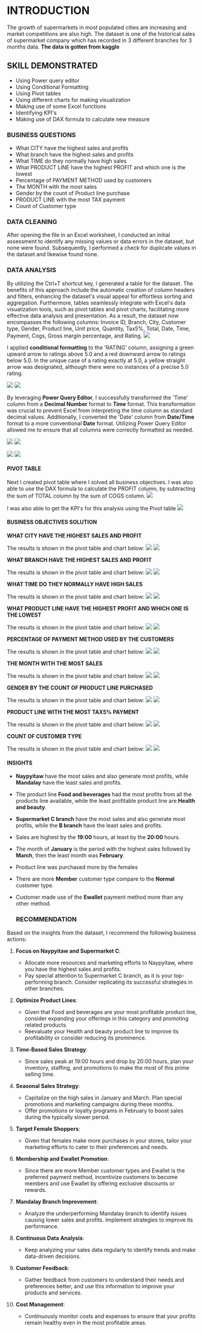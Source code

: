# INTRODUCTION  
The growth of supermarkets in most populated cities are increasing and market competitions are also high. The dataset is one of the historical sales of supermarket company which has recorded in 3 different branches for 3 months data. **The data is gotten from kaggle**

## SKILL DEMONSTRATED
- Using Power query editor
- Using Conditional Formatting 
- Using Pivot tables
- Using different charts for making visualization 
- Making use of some Excel functions 
- Identifying KPI's
- Making use of DAX formula to calculate new measure 

### BUSINESS QUESTIONS 
- What CITY have the highest sales and profits 
- What branch have the highest sales and profits 
- What TIME do they normally have high sales
- What PRODUCT LINE have the highest PROFIT and which one is the lowest
- Percentage of PAYMENT METHOD used by customers 
- The MONTH with the most sales
- Gender by the count of Product line purchase 
- PRODUCT LINE with the most TAX payment 
- Count of Customer type

### DATA CLEANING 
After opening the file in an Excel worksheet, I conducted an initial assessment to identify any missing values or data errors in the dataset, but none were found. Subsequently, I performed a check for duplicate values in the dataset and likewise found none.

### DATA ANALYSIS 
By utilizing the Ctrl+T shortcut key, I generated a table for the dataset. The benefits of this approach include the automatic creation of column headers and filters, enhancing the dataset's visual appeal for effortless sorting and aggregation. Furthermore, tables seamlessly integrate with Excel's data visualization tools, such as pivot tables and pivot charts, facilitating more effective data analysis and presentation. As a result, the dataset now encompasses the following columns: Invoice ID, Branch, City, Customer type, Gender, Product line, Unit price, Quantity, Tax5%, Total, Date, Time, Payment, Cogs, Gross margin percentage, and Rating.
![](https://github.com/festusaigbogun/Excel_Supermarket_Sales_Project/blob/main/Images/EXCEL_30TTRhz0MA.png) 

I applied **conditional formatting** to the 'RATING' column, assigning a green upward arrow to ratings above 5.0 and a red downward arrow to ratings below 5.0. In the unique case of a rating exactly at 5.0, a yellow straight arrow was designated, although there were no instances of a precise 5.0 rating.

![](https://github.com/festusaigbogun/Excel_Supermarket_Sales_Project/blob/main/Images/EXCEL_Sw7RvHzNCR~2.png)  ![](https://github.com/festusaigbogun/Excel_Supermarket_Sales_Project/blob/main/Images/EXCEL_oMUeMfFe5u~2.png) 

By leveraging **Power Query Editor**, I successfully transformed the 'Time' column from a **Decimal Number** format to **Time** format. This transformation was crucial to prevent Excel from interpreting the time column as standard decimal values. Additionally, I converted the 'Date' column from **Date/Time** format to a more conventional **Date** format. Utilizing Power Query Editor allowed me to ensure that all columns were correctly formatted as needed.

![](https://github.com/festusaigbogun/Excel_Supermarket_Sales_Project/blob/main/Images/EXCEL_uiwJlR3GU7~2.png) ![](https://github.com/festusaigbogun/Excel_Supermarket_Sales_Project/blob/main/Images/EXCEL_wNyh8CU57e~2.png) 

![](https://github.com/festusaigbogun/Excel_Supermarket_Sales_Project/blob/main/Images/EXCEL_CrRR5Ip2Wa~3.png) ![](https://github.com/festusaigbogun/Excel_Supermarket_Sales_Project/blob/main/Images/EXCEL_bWTXkcW2ne~2.png) 

#### PIVOT TABLE
Next I created pivot table where I solved all business objectives. I was also able to use the DAX formula to calculate the PROFIT column, by subtracting the sum of TOTAL column by the sum of COGS column. 
![](https://github.com/festusaigbogun/Excel_Supermarket_Sales_Project/blob/main/Images/nKF6mQO0lR~2.png) 


I was also able to get the KPI's for this analysis using the Pivot table
![](https://github.com/festusaigbogun/Excel_Supermarket_Sales_Project/blob/main/Images/EXCEL_TCgG5kTvRL~2.png) 


#### BUSINESS OBJECTIVES SOLUTION 
**WHAT CITY HAVE THE HIGHEST SALES AND PROFIT**

The results is shown in the pivot table and chart below:
![](https://github.com/festusaigbogun/Excel_Supermarket_Sales_Project/blob/main/Images/EXCEL_TCgG5kTvRL~3.png) 
![](https://github.com/festusaigbogun/Excel_Supermarket_Sales_Project/blob/main/Images/EXCEL_5Raj3NogAj~2.png) 

**WHAT BRANCH HAVE THE HIGHEST SALES AND PROFIT**

The results is shown in the pivot table and chart below:
![](https://github.com/festusaigbogun/Excel_Supermarket_Sales_Project/blob/main/Images/EXCEL_TCgG5kTvRL~2.png) 
![](https://github.com/festusaigbogun/Excel_Supermarket_Sales_Project/blob/main/Images/EXCEL_3iMWIU3478~3.png) 

**WHAT TIME DO THEY NORMALLY HAVE HIGH SALES**

The results is shown in the pivot table and chart below:
![](https://github.com/festusaigbogun/Excel_Supermarket_Sales_Project/blob/main/Images/EXCEL_dmuadDSbfq~2.png) 
![](https://github.com/festusaigbogun/Excel_Supermarket_Sales_Project/blob/main/Images/EXCEL_f9ZdBP5Usv~2.png) 

**WHAT PRODUCT LINE HAVE THE HIGHEST PROFIT AND WHICH ONE IS THE LOWEST**

The results is shown in the pivot table and chart below:
![](https://github.com/festusaigbogun/Excel_Supermarket_Sales_Project/blob/main/Images/EXCEL_TCgG5kTvRL~5.png) 
![](https://github.com/festusaigbogun/Excel_Supermarket_Sales_Project/blob/main/Images/EXCEL_3bCqpIFkmB~2.png) 

**PERCENTAGE OF PAYMENT METHOD USED BY THE CUSTOMERS**

The results is shown in the pivot table and chart below:
![](https://github.com/festusaigbogun/Excel_Supermarket_Sales_Project/blob/main/Images/EXCEL_dmuadDSbfq~3.png) 
![](https://github.com/festusaigbogun/Excel_Supermarket_Sales_Project/blob/main/Images/EXCEL_wN6AJ9524D~2.png) 

**THE MONTH WITH THE MOST SALES**

The results is shown in the pivot table and chart below:
![](https://github.com/festusaigbogun/Excel_Supermarket_Sales_Project/blob/main/Images/EXCEL_RAJrnjZchO~2.png) 
![](https://github.com/festusaigbogun/Excel_Supermarket_Sales_Project/blob/main/Images/EXCEL_19k3MnsAbc~2.png) 

**GENDER BY THE COUNT OF PRODUCT LINE PURCHASED**

The results is shown in the pivot table and chart below:
![](https://github.com/festusaigbogun/Excel_Supermarket_Sales_Project/blob/main/Images/EXCEL_nKNlXJWsyo~2.png) 
![](https://github.com/festusaigbogun/Excel_Supermarket_Sales_Project/blob/main/Images/EXCEL_05FsHHKRSw~2.png) 

**PRODUCT LINE WITH THE MOST TAX5% PAYMENT**

The results is shown in the pivot table and chart below:
![](https://github.com/festusaigbogun/Excel_Supermarket_Sales_Project/blob/main/Images/EXCEL_nKNlXJWsyo~3.png) 
![](https://github.com/festusaigbogun/Excel_Supermarket_Sales_Project/blob/main/Images/EXCEL_RAJrnjZchO~3.png) 

**COUNT OF CUSTOMER TYPE**

The results is shown in the pivot table and chart below:
![](https://github.com/festusaigbogun/Excel_Supermarket_Sales_Project/blob/main/Images/EXCEL_nKNlXJWsyo~4.png) 
![](https://github.com/festusaigbogun/Excel_Supermarket_Sales_Project/blob/main/Images/EXCEL_v1AxMJ2sXk~2.png) 


#### INSIGHTS 
- **Naypyitaw** have the most sales and also generate most profits, while **Mandalay** have the least sales and profits.
- The product line **Food and beverages** had the most profits from all the products line available, while the least profitable product line are **Health and beauty**.
- **Supermarket C branch** have the most sales and also generate most profits, while the **B branch** have the least sales and profits.
- Sales are highest by the **19:00** hours, at least by the **20:00** hours.
- The month of **January** is the period with the highest sales followed by **March**, then the least month was **February**. 
- Product line was purchased more by the females
- There are more **Member** customer type compare to the **Normal** customer type.
- Customer made use of the **Ewallet** payment method more than any other method.

  ### RECOMMENDATION
Based on the insights from the dataset, I recommend the following business actions:

1. **Focus on Naypyitaw and Supermarket C**:
   - Allocate more resources and marketing efforts to Naypyitaw, where you have the highest sales and profits.
   - Pay special attention to Supermarket C branch, as it is your top-performing branch. Consider replicating its successful strategies in other branches.

2. **Optimize Product Lines**:
   - Given that Food and beverages are your most profitable product line, consider expanding your offerings in this category and promoting related products.
   - Reevaluate your Health and beauty product line to improve its profitability or consider reducing its prominence.

3. **Time-Based Sales Strategy**:
   - Since sales peak at 19:00 hours and drop by 20:00 hours, plan your inventory, staffing, and promotions to make the most of this prime selling time.

4. **Seasonal Sales Strategy**:
   - Capitalize on the high sales in January and March. Plan special promotions and marketing campaigns during these months.
   - Offer promotions or loyalty programs in February to boost sales during the typically slower period.

5. **Target Female Shoppers**:
   - Given that females make more purchases in your stores, tailor your marketing efforts to cater to their preferences and needs.

6. **Membership and Ewallet Promotion**:
   - Since there are more Member customer types and Ewallet is the preferred payment method, incentivize customers to become members and use Ewallet by offering exclusive discounts or rewards.

7. **Mandalay Branch Improvement**:
   - Analyze the underperforming Mandalay branch to identify issues causing lower sales and profits. Implement strategies to improve its performance.

8. **Continuous Data Analysis**:
   - Keep analyzing your sales data regularly to identify trends and make data-driven decisions.

9. **Customer Feedback**:
   - Gather feedback from customers to understand their needs and preferences better, and use this information to improve your products and services.

10. **Cost Management**:
    - Continuously monitor costs and expenses to ensure that your profits remain healthy even in the most profitable areas.




